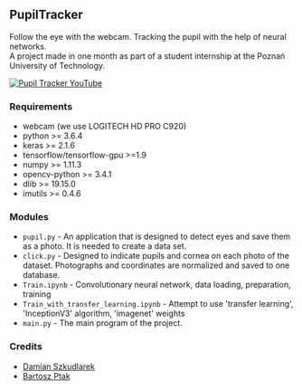 ## PupilTracker
Follow the eye with the webcam. Tracking the pupil with the help of neural networks.  
A project made in one month as part of a student internship at the Poznań University of Technology.

[![Pupil Tracker YouTube](https://img.youtube.com/vi/kZHMxFYi1rI/0.jpg)](https://www.youtube.com/watch?v=kZHMxFYi1rI)

### Requirements
* webcam (we use LOGITECH HD PRO C920)
* python >= 3.6.4
* keras >= 2.1.6
* tensorflow/tensorflow-gpu >=1.9
* numpy >= 1.11.3
* opencv-python >= 3.4.1
* dlib >= 19.15.0
* imutils >= 0.4.6

### Modules
* `pupil.py` - An application that is designed to detect eyes and save them as a photo. It is needed to create a data set.
* `click.py` - Designed to indicate pupils and cornea on each photo of the dataset. Photographs and coordinates are normalized and saved to one database.
* `Train.ipynb` - Convolutionary neural network, data loading, preparation, training
* `Train_with_transfer_learning.ipynb` - Attempt to use 'transfer learning', 'InceptionV3' algorithm, 'imagenet' weights
* `main.py` - The main program of the project. 

### Credits
* [Damian Szkudlarek](https://github.com/szkudlarekdamian)
* [Bartosz Ptak](https://github.com/bartoszptak)
